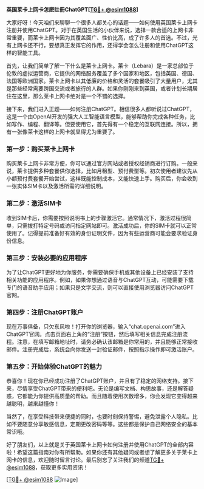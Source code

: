 **英国莱卡上网卡怎麽註冊ChatGPT[[TG💪+ @esim1088](https://t.me/s/esim1088)]**

大家好呀！今天咱们来聊聊一个很多人都关心的话题——如何使用英国莱卡上网卡注册并使用ChatGPT。对于在英国生活的小伙伴来说，选择一款合适的上网卡非常重要，而莱卡上网卡因为其覆盖面广、性价比高，成了许多人的首选。不过，光有上网卡还不行，要想真正发挥它的作用，还得学会怎么注册和使用ChatGPT这样的智能工具。

首先，让我们简单了解一下什么是莱卡上网卡。莱卡（Lebara）是一家总部位于伦敦的虚拟运营商，它提供的网络服务覆盖了多个国家和地区，包括英国、德国、法国等欧洲国家。莱卡上网卡以其低廉的价格和灵活的套餐吸引了大量用户，尤其是那些经常需要跨国交流或者旅行的人群。如果你刚刚来到英国，或者计划长期居住在这里，那么莱卡上网卡绝对是一个不错的选择。

接下来，我们进入正题——如何注册ChatGPT。相信很多人都听说过ChatGPT，这是一个由OpenAI开发的强大人工智能语言模型，能够帮助你完成各种任务，比如写作、编程、翻译等。但要使用它，首先得有一个稳定的互联网连接。所以，拥有一张像莱卡这样的上网卡就显得尤为重要了。

### 第一步：购买莱卡上网卡

购买莱卡上网卡非常方便，你可以通过官方网站或者授权经销商进行订购。一般来说，莱卡提供多种套餐供你选择，比如月租型、预付费型等。初次使用者建议先从小额预付费套餐开始尝试，这样既能控制成本，又能快速上手。购买后，你会收到一张实体SIM卡以及激活所需的详细说明。

### 第二步：激活SIM卡

收到SIM卡后，你需要按照说明书上的步骤激活它。通常情况下，激活过程很简单，只需拨打特定号码或访问指定网站即可。激活成功后，你的SIM卡就可以正常使用了。记得提前准备好有效的身份证明文件，因为有些运营商可能会要求验证身份信息。

### 第三步：安装必要的应用程序

为了让ChatGPT更好地为你服务，你需要确保手机或其他设备上已经安装了支持相关功能的应用程序。例如，如果你想通过语音与ChatGPT互动，可能需要下载专门的语音助手应用；如果只是文字交流，则可以直接使用浏览器访问ChatGPT官网。

### 第四步：注册ChatGPT账户

现在万事俱备，只欠东风啦！打开你的浏览器，输入“chat.openai.com”进入ChatGPT官网。点击页面右上角的“注册”按钮，然后填写相关信息完成注册流程。注意，在填写邮箱地址时，请务必确认该邮箱是你常用的，并且能够正常接收邮件。注册完成后，系统会向你发送一封验证邮件，按照指示操作即可激活账户。

### 第五步：开始体验ChatGPT的魅力

恭喜你！现在你已经成功注册了ChatGPT账户，并且有了稳定的网络支持。接下来，尽情享受ChatGPT带来的便利吧。无论是编写文档、构思故事，还是解答疑惑，它都能为你提供高质量的帮助。而且随着使用次数增多，你会发现它变得越来越聪明，越来越懂你！

当然了，在享受科技带来便捷的同时，也要时刻保持警惕，避免泄露个人隐私。比如不要随意分享敏感信息，定期更改密码等等。这些都是保护自己网络安全的基本常识哦。

好了朋友们，以上就是关于英国莱卡上网卡如何注册并使用ChatGPT的全部内容啦！希望这篇指南对你有所帮助。如果你还有其他疑问或者想了解更多关于莱卡上网卡的信息，欢迎随时留言讨论。最后别忘了关注我们的频道[TG💪+ @esim1088](https://t.me/s/esim1088)，获取更多实用资讯！

[[TG💪+ @esim1088](https://t.me/s/esim1088) ![Image](https://i.postimg.cc/4NQfJmqS/Snipaste-2025-05-13-00-14-12.png)]
